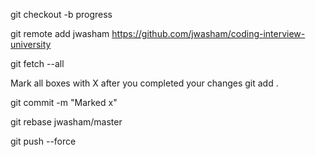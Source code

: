 git checkout -b progress

git remote add jwasham https://github.com/jwasham/coding-interview-university

git fetch --all

Mark all boxes with X after you completed your changes
git add .

git commit -m "Marked x"

git rebase jwasham/master

git push --force

